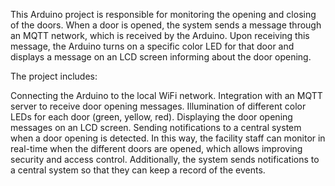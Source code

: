 This Arduino project is responsible for monitoring the opening and closing of the doors. When a door is opened, the system sends a message through an MQTT network, which is received by the Arduino. Upon receiving this message, the Arduino turns on a specific color LED for that door and displays a message on an LCD screen informing about the door opening.

The project includes:

Connecting the Arduino to the local WiFi network.
Integration with an MQTT server to receive door opening messages.
Illumination of different color LEDs for each door (green, yellow, red).
Displaying the door opening messages on an LCD screen.
Sending notifications to a central system when a door opening is detected.
In this way, the facility staff can monitor in real-time when the different doors are opened, which allows improving security and access control. Additionally, the system sends notifications to a central system so that they can keep a record of the events.
